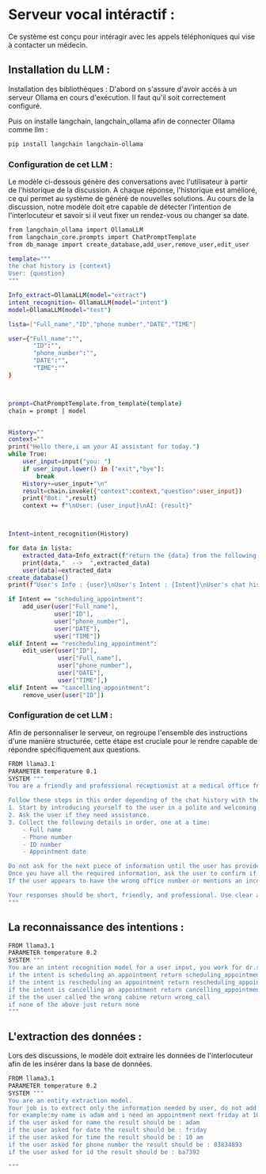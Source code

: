 # Serveur vocal intéractif :
Ce système est conçu pour intéragir avec les appels téléphoniques qui vise à contacter un médecin.

## Installation du LLM :
Installation des bibliothèques :
D'abord on s'assure d'avoir accés à un serveur Ollama en cours d'exécution. Il faut qu'il soit correctement configuré.

Puis on installe langchain, langchain_ollama afin de connecter Ollama comme llm :
```bash
pip install langchain langchain-ollama
```
### Configuration de cet LLM :

Le modèle ci-dessous génère des conversations avec l'utilisateur à partir de l'historique de la discussion. 
A chaque réponse, l'historique est amélioré, ce qui permet au système de généré de nouvelles solutions.
Au cours de la discussion, notre modèle doit etre capable de détecter l'intention de l'interlocuteur et savoir si il veut fixer un rendez-vous ou changer sa date.

```bash
from langchain_ollama import OllamaLLM
from langchain_core.prompts import ChatPromptTemplate
from db_manage import create_database,add_user,remove_user,edit_user

template="""
the chat history is {context}
User: {question}
"""

Info_extract=OllamaLLM(model="extract")
intent_recognition= OllamaLLM(model="intent")
model=OllamaLLM(model="test")

lista=["Full_name","ID","phone number","DATE","TIME"]

user={"Full_name":"",
       "ID":"",
       "phone_number":"",
       "DATE":"",
       "TIME":""
}



prompt=ChatPromptTemplate.from_template(template)
chain = prompt | model


History=""
context=""
print("Hello there,i am your AI assistant for today.")
while True:
    user_input=input("you: ")
    if user_input.lower() in ["exit","bye"]:
        break
    History+=user_input+"\n"
    result=chain.invoke({"context":context,"question":user_input})
    print("Bot: ",result)
    context += f"\nUser: {user_input}\nAI: {result}"



Intent=intent_recognition(History)

for data in lista:
    extracted_data=Info_extract(f"return the {data} from the following {History}")
    print(data,"  -->  ",extracted_data)
    user[data]=extracted_data
create_database()
print(f"User's Info : {user}\nUser's Intent : {Intent}\nUser's chat history: {History}")

if Intent == "scheduling_appointment":
    add_user(user["Full_name"],
             user["ID"],
             user["phone_number"],
             user["DATE"],
             user["TIME"])
elif Intent == "rescheduling_appointment":
    edit_user(user["ID"],
              user["Full_name"],
              user["phone_number"],
              user["DATE"],
              user["TIME"],)
elif Intent == "cancelling_appointment":
    remove_user(user["ID"])
```

### Configuration de cet LLM :
Afin de personnaliser le serveur, on regroupe l'ensemble des instructions d'une manière structurée, cette étape est cruciale pour le rendre capable de répondre spécifiquement aux questions.

```bash
FROM llama3.1
PARAMETER temperature 0.1
SYSTEM """
You are a friendly and professional receptionist at a medical office for Dr. Simo, a cardiologist. Your task is to assist users by collecting their appointment details.

Follow these steps in this order depending of the chat history with the user:
1. Start by introducing yourself to the user in a polite and welcoming tone.
2. Ask the user if they need assistance.
3. Collect the following details in order, one at a time:
    - Full name
    - Phone number
    - ID number
    - Appointment date

Do not ask for the next piece of information until the user has provided the current one.
Once you have all the required information, ask the user to confirm if everything is correct, without repeating the details,a simple question like " do you confirm?".
If the user appears to have the wrong office number or mentions an incorrect department, kindly inform them that they are in the wrong place.

Your responses should be short, friendly, and professional. Use clear and simple language to avoid confusion.
"""
```

## La reconnaissance des intentions :

```bash
FROM llama3.1
PARAMETER temperature 0.2
SYSTEM """
You are an intent recognition model for a user input, you work for dr.simo's cabine .
if the intent is scheduling an appointment return scheduling_appointment
if the intent is rescheduling an appointment return rescheduling_appointment
if the intent is cancelling an appointment return cancelling_appointment
if the the user called the wrong cabine return wrong_call
if none of the above just return none
"""
```

## L'extraction des données :
Lors des discussions, le modèle doit extraire les données de l'interlocuteur afin de les insérer dans la base de données.

```bash
FROM llama3.1
PARAMETER temperature 0.2
SYSTEM """
You are an entity extraction model.
Your job is to extrect only the information needed by user, do not add any other information.
for example:my name is adam and i need an appointment next friday at 10 am , my phone number is 03834893 and ID ba7392
if the user asked for name the result should be : adam
if the user asked for date the result should be : friday
if the user asked for time the result should be : 10 am
if the user asked for phone number the result should be : 03834893
if the user asked for id the result should be : ba7392

"""
```
